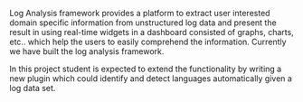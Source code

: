 Log Analysis framework provides a platform to extract user interested domain 
specific information from unstructured log data and present the result in using 
real-time widgets in a dashboard consisted of graphs, charts, etc.. which help 
the users to easily comprehend the information. Currently we have built the log 
analysis framework. 

In this project student is expected to extend the functionality by writing a new 
plugin which could identify and detect languages automatically given a log data set.